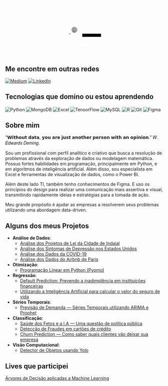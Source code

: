 <p align="center"><img alt="Colaboratory logo" width="32%" src="https://github.com/FerrazThales/FerrazThales/blob/main/logo_gif.gif?raw=true"></p>

## Me encontre em outras redes
[![Medium](https://img.shields.io/badge/Medium-12100E?style=for-the-badge&logo=medium&logoColor=white)](https://thalesferraz.medium.com/)
[![LinkedIn](https://img.shields.io/badge/LinkedIn-0077B5?style=for-the-badge&logo=linkedin&logoColor=white)](https://www.linkedin.com/in/thalesdefreitasferraz/)

## Tecnologias que domino ou estou aprendendo
<div style ="display: inline_block">
<img align="center" alt="Python" src="https://img.shields.io/badge/Python-14354C?style=for-the-badge&logo=python&logoColor=white">
<img align="center" alt="MongoDB" src="https://img.shields.io/badge/MongoDB-4EA94B?style=for-the-badge&logo=mongodb&logoColor=white">
<img align="center" alt="Excel" src="https://img.shields.io/badge/Microsoft_Excel-217346?style=for-the-badge&logo=microsoft-excel&logoColor=white">
<img align="center" alt="TensorFlow" src="https://img.shields.io/badge/TensorFlow-FF6F00?style=for-the-badge&logo=tensorflow&logoColor=white">
<img align="center" alt="MySQL" src="https://img.shields.io/badge/MySQL-005C84?style=for-the-badge&logo=mysql&logoColor=white">
<img align="center" alt="R" src="https://img.shields.io/badge/R-276DC3?style=for-the-badge&logo=r&logoColor=white">
<img align="center" alt="Git" src="https://img.shields.io/badge/GIT-E44C30?style=for-the-badge&logo=git&logoColor=white">
<img align="center" alt="Figma" src="https://img.shields.io/badge/Figma-F24E1E?style=for-the-badge&logo=figma&logoColor=white">
 
</div>

## Sobre mim

“𝗪𝗶𝘁𝗵𝗼𝘂𝘁 𝗱𝗮𝘁𝗮, 𝘆𝗼𝘂 𝗮𝗿𝗲 𝗷𝘂𝘀𝘁 𝗮𝗻𝗼𝘁𝗵𝗲𝗿 𝗽𝗲𝗿𝘀𝗼𝗻 𝘄𝗶𝘁𝗵 𝗮𝗻 𝗼𝗽𝗶𝗻𝗶𝗼𝗻.” 𝑊. 𝐸𝑑𝑤𝑎𝑟𝑑𝑠 𝐷𝑒𝑚𝑖𝑛𝑔.

<p>
Sou um profissional com perfil analítico e criativo que busca a resolução de problemas através da exploração de dados ou modelagem matemática. Possuo fortes habilidades em programação, principalmente em Python, e em algoritmos de inteligência artificial. Além disso, sou especialista em Excel e ferramentas de visualização de dados, como o Power BI. 
</p>
</p>
Além deste lado TI, também tenho conhecimentos de Figma. E uso os princípios do design para realizar uma comunicação mais assertiva e visual, transmitindo rapidamente ideias e estratégias para a tomada de ação. 
</p>
</p>
Meu grande propósito é ajudar as empresas a resolverem seus problemas utilizando uma abordagem data-driven.
</p>
<p>

## Alguns dos meus Projetos
* **Análise de Dados**:
  * [Análise dos Projetos de Lei da Cidade de Indaial](https://github.com/FerrazThales/Observatorio_Social_Indaial)
  * [Análise dos Sintomas de Depressão nos Estados Unidos](http://bit.ly/3Qn7V9k)
  * [Análise dos Dados da COVID-19](https://bit.ly/3ncbWkr)
  * [Análise dos Dados do Airbnb de Paris](https://bit.ly/3jOf8AS)
* **Otimização**:
  * [Programação Linear em Python (Pyomo)](https://bit.ly/3CM2IB3)
* **Regressão**:
  * [Default Prediction: Prevendo a inadimplência em instituições financeiras](https://bit.ly/3pY8hIa)
  * [Utilizando a Inteligência Artificial para calcular o valor do seguro de vida](https://bit.ly/3bIGRhm)
* **Séries Temporais**:
  * [Previsão de Demanda — Séries Temporais utilizando ARIMA e Prophet](https://bit.ly/3GGIucZ)
* **Classificação**:
  * [Saúde dos Fetos e a I.A — Uma questão de política pública](https://bit.ly/30N73FL)
  * [Detecção de Fraudes em cartões de crédito](https://bit.ly/3i7WItA)
  * [Churn Prediction — Como saber quais clientes vão deixar sua empresa](https://bit.ly/3lSuJA6)
* **Visão Computacional**:
  * [Detector de Objetos usando Yolo](https://bit.ly/3yyl7i5)

## Lives que participei
 
[Árvores de Decisão aplicadas a Machine Learning](https://www.youtube.com/watch?v=F8hfuunTJyU)
